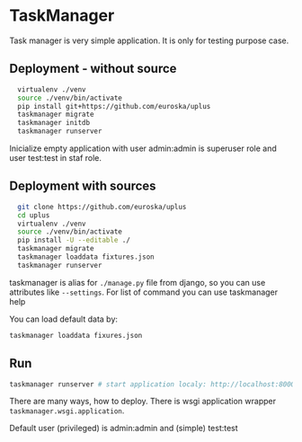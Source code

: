 # TaskManager

Task manager is very simple application. It is only for testing purpose case.

## Deployment - without source
```bash
  virtualenv ./venv
  source ./venv/bin/activate
  pip install git+https://github.com/euroska/uplus
  taskmanager migrate
  taskmanager initdb
  taskmanager runserver
```
Inicialize empty application with user admin:admin is superuser role and user test:test in staf role.

## Deployment with sources
```bash
  git clone https://github.com/euroska/uplus
  cd uplus
  virtualenv ./venv
  source ./venv/bin/activate
  pip install -U --editable ./
  taskmanager migrate
  taskmanager loaddata fixtures.json
  taskmanager runserver
```

taskmanager is alias for ```./manage.py``` file from django, so you can use attributes like ```--settings```.
For list of command you can use taskmanager help

You can load default data by:

```bash
taskmanager loaddata fixures.json
```

## Run
```bash
taskmanager runserver # start application localy: http://localhost:8000/
```

There are many ways, how to deploy.
There is wsgi application wrapper ```taskmanager.wsgi.application```.

Default user (privileged) is admin:admin and (simple) test:test

